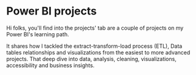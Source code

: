 # Power BI projects

Hi folks, you'll find into the projects' tab are a couple of projects on my Power BI's learning path.

It shares how I tackled the extract-transform-load process (ETL), Data tables relationships and visualizations from the easiest to more advanced projects.
That deep dive into data, analysis, cleaning, visualizations, accessibility and business insights.
